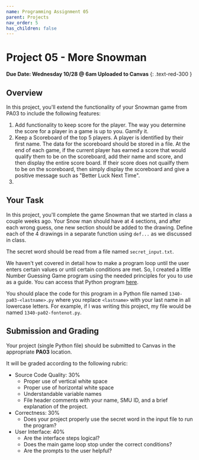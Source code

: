 ```yaml
---
name: Programming Assignment 05
parent: Projects
nav_order: 5
has_children: false
---
```



# Project 05 - More Snowman

**Due Date: Wednesday 10/28 @ 6am Uploaded to Canvas** 
{: .text-red-300 }

## Overview

In this project, you'll extend the functionality of your Snowman game from PA03 to include the following features:

1. Add functionality to keep score for the player.  The way you determine the score for a player in a game is up to you.  Gamify it.  
2. Keep a Scoreboard of the top 5 players.  A player is identified by their first name.  The data for the scoreboard should be stored in a file.  At the end of each game, if the current player has earned a score that would qualify them to be on the scoreboard, add their name and score, and then display the entire score board.  If their score does not quailfy them to be on the scoreboard, then simply display the scoreboard and give a positive message such as "Better Luck Next Time". 
3. 



## Your Task

In this project, you'll complete the game Snowman that we started in class a couple weeks ago.  Your Snow man should have at 4 sections, and after each wrong guess, one new section should be added to the drawing.  Define each of the 4 drawings in a separate function using `def...` as we discussed in class. 

The secret word should be read from a file named `secret_input.txt`.  

We haven't yet covered in detail how to make a program loop until the user enters certain values or until certain conditions are met.  So, I created a little Number Guessing Game program using the needed principles for you to use as a guide.  You can access that Python program [here](num_guessing_game.py). 

You should place the code for this program in a Python file named `1340-pa03-<lastname>.py` where you replace `<lastname>` with your last name in all lowercase letters.  For example, if I was writing this project, my file would be named `1340-pa02-fontenot.py`. 

## Submission and Grading

Your project (single Python file) should be submitted to Canvas in the appropriate **PA03** location. 

It will be graded according to the following rubric:

- Source Code Quality: 30%
  - Proper use of vertical white space
  - Proper use of horizontal white space
  - Understandable variable names
  - File header comments with your name, SMU ID, and a brief explanation of the project. 
- Correctness: 30% 
  - Does your project properly use the secret word in the input file to run the program? 
- User Interface: 40%
  - Are the interface steps logical?
  - Does the main game loop stop under the correct conditions?
  - Are the prompts to the user helpful? 

